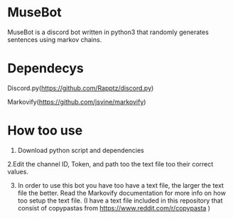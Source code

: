 # MuseBot
MuseBot is a discord bot written in python3 that randomly generates sentences using markov chains. 

# Dependecys
Discord.py(https://github.com/Rapptz/discord.py)

Markovify(https://github.com/jsvine/markovify)

# How too use
1. Download python script and dependencies

2.Edit the channel ID, Token, and path too the text file too their correct values.

3. In order to use this bot you have too have a text file, the larger the text file the better. Read the Markovify documentation for more info on how too setup the text file. (I have a text file included in this repository that consist of copypastas from https://www.reddit.com/r/copypasta )






